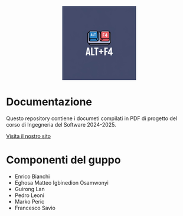 <div align="center">
  <img alt="Logo ALt+F4" src="Assets/logo.jpeg" width="200">
</div>

# Documentazione
Questo repository contiene i documeti compilati in PDF di progetto del corso di Ingegneria del Software 2024-2025.

[Visita il nostro sito](alt-f4-eng.github.io/Documentazione/)

# Componenti del guppo
* Enrico Bianchi 
* Eghosa Matteo Igbinedion Osamwonyi 
* Guirong Lan 
* Pedro Leoni 
* Marko Peric 
* Francesco Savio

